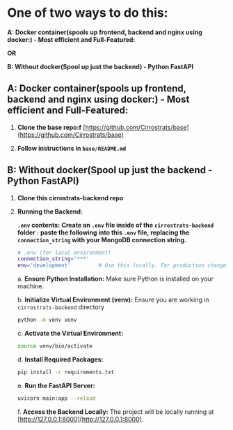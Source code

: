 

# One of two ways to do this:
**A: Docker container(spools up frontend, backend and nginx using docker:) - Most efficient and Full-Featured:**

**OR**

**B: Without docker(Spool up just the backend) - Python FastAPI**


## A: Docker container(spools up frontend, backend and nginx using docker:) - Most efficient and Full-Featured:

1. **Clone the base repo:f** [https://github.com/Cirrostrats/base](https://github.com/Cirrostrats/base)

2. **Follow instructions in `base/README.md`**


## B: Without docker(Spool up just the backend - Python FastAPI)

1. **Clone this cirrostrats-backend repo**

2. **Running the Backend:**

   **`.env` contents:**
   **Create an `.env` file inside of the `cirrostrats-backend` folder :**
   **paste the following into this `.env` file, replacing the `connection_string` with your MongoDB connection string.**
      
      ```bash
      # .env (for local environment)
      connection_string='***'
      env='development'         # Use this locally. For production change it to 'production'
      ```

   a. **Ensure Python Installation:** Make sure Python is installed on your machine.


   b. **Initialize Virtual Environment (venv):** Ensure you are working in `cirrostrats-backend` directory

   ```bash
   python -m venv venv
   ```

   c. **Activate the Virtual Environment:**

   ```bash
   source venv/bin/activate
   ```

   d. **Install Required Packages:**

   ```bash
   pip install -r requirements.txt
   ```

   e. **Run the FastAPI Server:**

   ```bash
   uvicorn main:app --reload
   ```

   f. **Access the Backend Locally:** The project will be locally running at [http://127.0.0.1:8000](http://127.0.0.1:8000).


